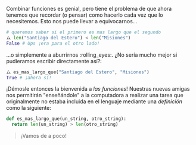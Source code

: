 Combinar funciones es genial, pero tiene el problema de que ahora tenemos que recordar (o pensar) como hacerlo cada vez que lo necesitemos. Esto nos puede llevar a equivocarnos...

```python
# queremos saber si el primero es mas largo que el segundo
ム len("Santiago del Estero") < len("Misiones")
False # Ups ¡era para el otro lado!
```
...o simplemente a aburrirnos :rolling_eyes:. ¿No sería mucho mejor si pudieramos escribir directamente así?:

```python
ム es_mas_largo_que("Santiago del Estero", "Misiones")
True # ¡ahora sí!
```

¡Démosle entonces la bienvenida a _las funciones_! Nuestras nuevas amigas nos permitirán "enseñándole" a la computadora a realizar una tarea que originalmente no estaba incluida en el lenguaje mediante una _definición_ como la siguiente: 

```python
def es_mas_largo_que(un_string, otro_string):
  return len(un_string) > len(otro_string)
```

> ¡Vamos de a poco! 

